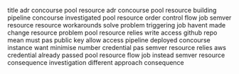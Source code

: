 title adr concourse pool resource adr concourse pool resource building pipeline concourse investigated pool resource order control flow job semver resource resource workarounds solve problem triggering job havent made change resource problem pool resource relies write access github repo mean must pas public key allow access pipeline deployed concourse instance want minimise number credential pas semver resource relies aws credential already passed pool resource flow job instead semver resource consequence investigation different approach consequence